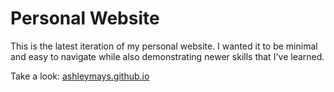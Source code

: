 # Personal Website

This is the latest iteration of my personal website. I wanted it to be minimal and easy to navigate while also demonstrating newer skills that I've learned.

Take a look: <a href="https://ashleymays.github.io">ashleymays.github.io</a>
